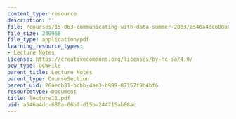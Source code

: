 ```yaml
---
content_type: resource
description: ''
file: /courses/15-063-communicating-with-data-summer-2003/a546a4dc680a06bfd15b244715ab08ac_lecture11.pdf
file_size: 249966
file_type: application/pdf
learning_resource_types:
- Lecture Notes
license: https://creativecommons.org/licenses/by-nc-sa/4.0/
ocw_type: OCWFile
parent_title: Lecture Notes
parent_type: CourseSection
parent_uid: 26aecb81-bcbb-4ae3-b999-87157f9b4bf6
resourcetype: Document
title: lecture11.pdf
uid: a546a4dc-680a-06bf-d15b-244715ab08ac
---
```


